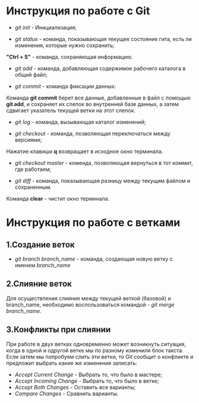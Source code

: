 # Инструкция по работе с Git

* *git init* - Инициализация;

* *git status* - команда, показывающая текущее состояние гита, есть ли изменения, которые нужно сохранить;

**"Ctrl + S"** - команда, сохраняющая информацию.

* *git add* - команда, добавляющая содержимое рабочего каталога в общий файл;

* *git commit* - команда фиксации данных:

Команда **git commit** берет все данные, добавленные в файл с помощью **git add**, и сохраняет их слепок во внутренней базе данных, а затем сдвигает указатель текущей ветки на этот слепок.

* *git log* - команда, вызывающая каталог изменений;

* *git checkout* - команда, позволяющая переключаться между версиями;

Нажатие клавиши **q** возвращает в исходное окно терминала.

* *git checkout master* - коменда, позволяющая вернуться в тот коммит, где работаем;

* *git diff* - команда, показывающая разницу между текущим файлом и сохраненным.

Команда **clear** - чистит окно терминала.

# Инструкция по работе с ветками

## 1.Создание веток

* _git branch branch_name_ - команда, создающая новую ветку с именем *branch_name*

## 2.Слияние веток

Для осуществления слияния между текущей веткой (базовой) и branch_name, необходимо воспользоваться командой - _git merge branch_name_.

## 3.Конфликты при слиянии

При работе в двух ветках одновременно может возникнуть ситуация, когда в одной и одругой ветке мы по разному изменили блок такста. Если затем мы попробуем слить эти ветки, то Git сообщит о конфликте и предложит выбрать какие же изменения записать:
* _Accept Current Change_ - Выбрать то, что было в мастере;
* _Accept Incoming Change_ - Выбрать то, что было в ветке;
* _Accept Both Changes_ - Оставить все варианты;
* _Compare Changes_ - Сравнить варианты.
